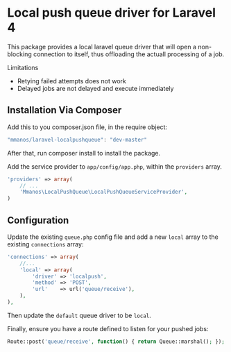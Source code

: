 # Local push queue driver for Laravel 4

This package provides a local laravel queue driver that will open a non-blocking connection to itself, thus offloading the actuall processing of a job.

Limitations

* Retying failed attempts does not work
* Delayed jobs are not delayed and execute immediately

## Installation Via Composer

Add this to you composer.json file, in the require object:

```javascript
"mmanos/laravel-localpushqueue": "dev-master"
```

After that, run composer install to install the package.

Add the service provider to `app/config/app.php`, within the `providers` array.

```php
'providers' => array(
	// ...
	'Mmanos\LocalPushQueue\LocalPushQueueServiceProvider',
)
```

## Configuration

Update the existing `queue.php` config file and add a new `local` array to the existing `connections` array:

```php
'connections' => array(
	//...
	'local' => array(
		'driver' => 'localpush',
		'method' => 'POST',
		'url'    => url('queue/receive'),
	),
),
```

Then update the `default` queue driver to be `local`.

Finally, ensure you have a route defined to listen for your pushed jobs:

```php
Route::post('queue/receive', function() { return Queue::marshal(); });
```
